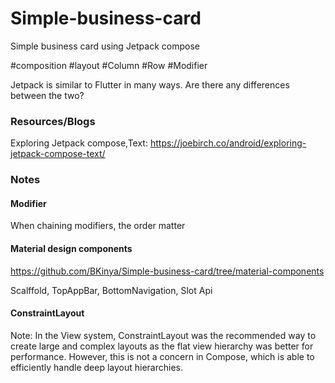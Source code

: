 # Simple-business-card
Simple business card using Jetpack compose

#composition
#layout
#Column
#Row
#Modifier

Jetpack is similar to Flutter in many ways. Are there any differences between the two?


### Resources/Blogs

Exploring Jetpack compose,Text:
https://joebirch.co/android/exploring-jetpack-compose-text/

### Notes
#### Modifier
When chaining modifiers, the order matter

#### Material design components

https://github.com/BKinya/Simple-business-card/tree/material-components

Scalffold, TopAppBar, BottomNavigation, Slot Api

#### ConstraintLayout

Note: In the View system, ConstraintLayout was the recommended way to create large and complex layouts as the flat view hierarchy was better for performance. However, this is not a concern in Compose, which is able to efficiently handle deep layout hierarchies.
